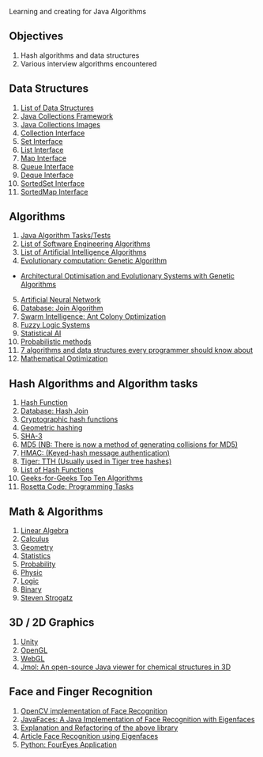Learning and creating for Java Algorithms



## Objectives
1. Hash algorithms and data structures
2. Various interview algorithms encountered



## Data Structures
1. [List of Data Structures](https://en.wikipedia.org/wiki/List_of_data_structures)
2. [Java Collections Framework](https://docs.oracle.com/javase/8/docs/technotes/guides/collections/overview.html)
3. [Java Collections Images](https://www.google.ie/search?client=firefox-b&dcr=0&biw=1394&bih=788&tbm=isch&sa=1&ei=TvI4WpawLaWFgAb04rR4&q=collections+java+8&oq=Collections+java+&gs_l=psy-ab.1.0.0l3j0i30k1j0i8i30k1l6.22948.22948.0.24973.1.1.0.0.0.0.135.135.0j1.1.0....0...1c..64.psy-ab..0.1.134....0.aZmvza-Fosk#imgrc=_)
4. [Collection Interface](https://docs.oracle.com/javase/tutorial/collections/interfaces/collection.html)
5. [Set Interface](https://docs.oracle.com/javase/tutorial/collections/interfaces/set.html)
6. [List Interface](https://docs.oracle.com/javase/tutorial/collections/interfaces/list.html)
7. [Map Interface](https://docs.oracle.com/javase/tutorial/collections/interfaces/map.html)
8. [Queue Interface](https://docs.oracle.com/javase/tutorial/collections/interfaces/queue.html)
9. [Deque Interface](https://docs.oracle.com/javase/tutorial/collections/interfaces/deque.html)
10. [SortedSet Interface](https://docs.oracle.com/javase/tutorial/collections/interfaces/sorted-set.html)
11. [SortedMap Interface](https://docs.oracle.com/javase/tutorial/collections/interfaces/sorted-map.html)



## Algorithms
1. [Java Algorithm Tasks/Tests](http://www.java2novice.com/java-interview-programs/)
2. [List of Software Engineering Algorithms](https://en.wikipedia.org/wiki/List_of_algorithms#Software_engineering)
3. [List of Artificial Intelligence Algorithms](https://en.wikipedia.org/wiki/Outline_of_artificial_intelligence#AI_projects)
4. [Evolutionary computation: Genetic Algorithm](https://en.wikipedia.org/wiki/Genetic_algorithm)
 * [Architectural Optimisation and Evolutionary Systems with Genetic Algorithms](http://www.interactivearchitecture.org/architectural-optimisation-and-evolutionary-systems-with-genetic-algorithms.html)
5. [Artificial Neural Network](https://en.wikipedia.org/wiki/Artificial_neural_network)
6. [Database: Join Algorithm](https://en.wikipedia.org/wiki/Join_(SQL))
7. [Swarm Intelligence: Ant Colony Optimization](https://en.wikipedia.org/wiki/Ant_colony_optimization)
8. [Fuzzy Logic Systems](https://en.wikipedia.org/wiki/Fuzzy_system)
9. [Statistical AI](https://en.wikipedia.org/wiki/Artificial_intelligence#Statistical)
10. [Probabilistic methods](https://en.wikipedia.org/wiki/Probability)
11. [7 algorithms and data structures every programmer should know about](http://blog.hackerearth.com/2015/05/top-7-algorithms-and-data-structures-every-programmer-should-know-about.html)
12. [Mathematical Optimization](https://en.wikipedia.org/wiki/Mathematical_optimization)



## Hash Algorithms and Algorithm tasks
1. [Hash Function](https://en.wikipedia.org/wiki/Hash_Function)
2. [Database: Hash Join](https://en.wikipedia.org/wiki/Hash_join)
3. [Cryptographic hash functions](https://en.wikipedia.org/wiki/Cryptographic_hash_function)
4. [Geometric hashing](https://en.wikipedia.org/wiki/Geometric_hashing)
5. [SHA-3](https://en.wikipedia.org/wiki/SHA-3)
6. [MD5 (NB: There is now a method of generating collisions for MD5)](https://en.wikipedia.org/wiki/MD5)
7. [HMAC: (Keyed-hash message authentication)](https://en.wikipedia.org/wiki/Keyed-hash_message_authentication_code)
8. [Tiger: TTH (Usually used in Tiger tree hashes)](https://en.wikipedia.org/wiki/Tiger_(hash))
9. [List of Hash Functions](http://www.cse.yorku.ca/~oz/hash.html)
10. [Geeks-for-Geeks Top Ten Algorithms](http://www.geeksforgeeks.org/top-10-algorithms-in-interview-questions/)
11. [Rosetta Code: Programming Tasks](http://rosettacode.org/wiki/Category:Programming_Tasks)



## Math & Algorithms
1. [Linear Algebra]()
2. [Calculus]()
3. [Geometry]()
4. [Statistics]()
5. [Probability]()
6. [Physic]()
7. [Logic]()
8. [Binary]()
9. [Steven Strogatz]()



## 3D / 2D Graphics
1. [Unity](https://unity3d.com/)
2. [OpenGL](https://www.opengl.org/)
3. [WebGL](https://developer.mozilla.org/en-US/docs/Web/API/WebGL_API)
4. [Jmol: An open-source Java viewer for chemical structures in 3D](http://jmol.sourceforge.net/)



## Face and Finger Recognition
1. [OpenCV implementation of Face Recognition](https://etienne.membrives.fr/pebibyte/articles/simple-face-recognition-using-opencv/)
2. [JavaFaces: A Java Implementation of Face Recognition with Eigenfaces](http://code.google.com/p/javafaces/)
3. [Explanation and Refactoring of the above library](http://fivedots.coe.psu.ac.th/~ad/jg/nui08/index.html)
4. [Article Face Recognition using Eigenfaces](http://onionesquereality.wordpress.com/2009/02/11/face-recognition-using-eigenfaces-and-distance-classifiers-a-tutorial/)
5. [Python: FourEyes Application](https://github.com/carolinehermans/15112-foureyes)




